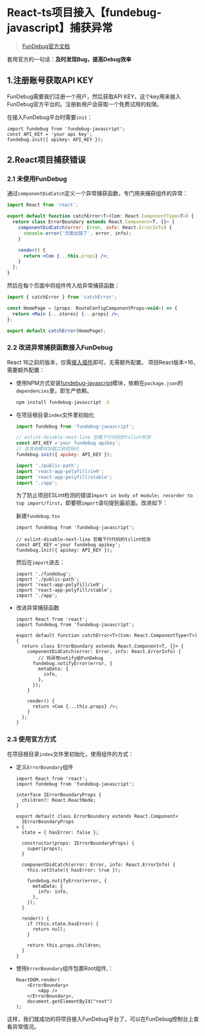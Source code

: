 # React-ts项目接入【fundebug-javascript】捕获异常

> [FunDebug官方文档](https://docs.fundebug.com/notifier/javascript/test.html)

 套用官方的一句话：**及时发现Bug，提高Debug效率** 

## 1.注册账号获取API KEY

FunDebug需要我们注册一个用户，然后获取API KEY，这个key用来接入FunDebug官方平台的。注册新用户会获取一个免费试用的权限。

在接入FunDebug平台时需要`init`：

```tsx
import fundebug from 'fundebug-javascript';
const API_KEY = 'your api key';
fundebug.init({ apikey: API_KEY });
```

## 2.React项目捕获错误

### 2.1 未使用FunDebug

通过`componentDidCatch`定义一个异常捕获函数，专门用来捕获组件的异常：

```jsx
import React from 'react';

export default function catchError<T>(Com: React.ComponentType<T>) {
  return class ErrorBoundary extends React.Component<T, {}> {
    componentDidCatch(error: Error, info: React.ErrorInfo) {
      console.error('页面出错了', error, info);
    }

    render() {
      return <Com {...this.props} />;
    }
  };
}
```

然后在每个页面中将组件传入给异常捕获函数：

```jsx
import { catchError } from 'catchError';

const HomePage = (props: RouteConfigComponentProps<void>) => {
  return <Main {...stores} {...props} />;
};

export default catchError(HomePage);
```

### 2.2 改进异常捕获函数接入FunDebug

 React 16之前的版本，仅需[接入插件](https://docs.fundebug.com/notifier/javascript/integration/npm.html)即可，无需额外配置。 项目React版本>16，需要额外配置：

+ 使用NPM方式安装[fundebug-javascript](https://www.npmjs.com/package/fundebug-javascript)模块，依赖在`package.json`的`dependencies`里，即生产依赖。

  ```bash
  npm install fundebug-javascript -S
  ```

+ 在项目根目录`index`文件里初始化

  ```jsx
  import fundebug from 'fundebug-javascript';
  
  // eslint-disable-next-line 忽略下行代码的tslint检测
  const API_KEY ='your fundebug apikey';
  // 在其他模块加载之前初始化
  fundebug.init({ apikey: API_KEY });
  
  import './public-path';
  import 'react-app-polyfill/ie9';
  import 'react-app-polyfill/stable';
  import './app';
  ```

  为了防止项目ESLint检测的错误`Import in body of module; recorder to top import/first`，即要把`import`语句提到最前面。改进如下：

  新建`fundebug.tsx`

  ```tsx
  import fundebug from 'fundebug-javascript';
  
  // eslint-disable-next-line 忽略下行代码的tslint检测
  const API_KEY ='your fundebug apikey';
  fundebug.init({ apikey: API_KEY });
  ```

  然后在`import`进去：

  ```tsx
  import './fundebug';
  import './public-path';
  import 'react-app-polyfill/ie9';
  import 'react-app-polyfill/stable';
  import './app';
  ```

+ 改进异常捕获函数

  ```tsx
  import React from 'react';
  import fundebug from 'fundebug-javascript';
  
  export default function catchError<T>(Com: React.ComponentType<T>) {
    return class ErrorBoundary extends React.Component<T, {}> {
      componentDidCatch(error: Error, info: React.ErrorInfo) {
          // 将异常notify给FunDebug
        fundebug.notifyError(error, {
          metaData: {
            info,
          },
        });
      }
  
      render() {
        return <Com {...this.props} />;
      }
    };
  }
  ```

### 2.3 使用官方方式

在项目根目录`index`文件里初始化，使用组件的方式：

+ 定义`ErrorBoundary`组件

  ```tsx
  import React from 'react';
  import fundebug from 'fundebug-javascript';
  
  interface IErrorBoundaryProps {
    children?: React.ReactNode;
  }
  
  export default class ErrorBoundary extends React.Component<
    IErrorBoundaryProps
  > {
    state = { hasError: false };
  
    constructor(props: IErrorBoundaryProps) {
      super(props);
    }
  
    componentDidCatch(error: Error, info: React.ErrorInfo) {
      this.setState({ hasError: true });
  
      fundebug.notifyError(error, {
        metaData: {
          info: info,
        },
      });
    }
  
    render() {
      if (this.state.hasError) {
        return null;
      }
  
      return this.props.children;
    }
  }
  ```

+ 使用`ErrorBoundary`组件包裹Root组件,：

  ```tsx
  ReactDOM.render(
      <ErrorBoundary>
          <App />
      </ErrorBoundary>,
      document.getElementById("root")
  );
  ```



这样，我们就成功的将项目接入FunDebug平台了，可以在FunDebug控制台上查看异常情况。